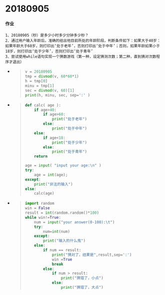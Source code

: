 # 20180905

#### 作业

	1、20180905（秒）是多少小时多少分钟多少秒？
	2、通过用户输入年龄后，准确的给出他目前所处的年龄阶段，判断条件如下：如果大于40岁：如果年龄大于60岁，则打印出‘处于老年’，否则打印出‘处于中年’；否则，如果年龄如果小于18岁，则打印出‘处于少年’，否则打印出‘处于青年’
	3、尝试使用while语句实现一个猜数游戏（第一种，设定猜测次数；第二种，直到猜对次数程序才退出）
* > ```python
  > v = 20180905
  > tmp = divmod(v, 60*60*1)
  > h = tmp[0]
  > minu = tmp[1]
  > sec = divmod(v, 60)[1]
  > print(h, minu, sec, sep=':' )
  > ```



* > ```python
  > def calc( age ):
  >     if age>40:
  >         if age>60:
  >             print("处于老年")
  >         else:
  >             print("处于中年")
  >     else:
  >         if age<18:
  >             print("处于少年")
  >         else:
  >             print("处于青年")
  >     return
  > 
  > age = input( "input your age:\n" )
  > try:
  >     age = int(age);
  > except:
  >     print("非法的输入")
  > else:
  >     calc(age)
  > ```



* > ```python
  > import random
  > win = False
  > result = int(random.random()*100)
  > while win!=True:
  >     num = input("your answer(0-100):\t")
  >     try:
  >         num=int(num)
  >     except:
  >         print("输入的什么鬼")
  >     else:
  >         if num == result:
  >             print("猜对了，结果是",result,sep=':')
  >             win =True
  >             break
  >         else:
  >             if num > result:
  >                 print("猜错了，小点")
  >             else:
  >                 print("猜错了，大点")
  > ```